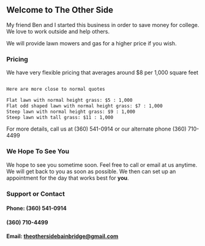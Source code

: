 ## Welcome to The Other Side

My friend Ben and I started this business in order to save money for college.  We love to work outside and help others.

We will provide lawn mowers and gas for a higher price if you wish.

### Pricing

We have very flexible pricing that averages around $8 per 1,000 square feet

```markdown

Here are more close to normal quotes

Flat lawn with normal height grass: $5 : 1,000
Flat odd shaped lawn with normal height grass: $7 : 1,000
Steep lawn with normal height grass: $9 : 1,000
Steep lawn with tall grass: $11 : 1,000

```

For more details, call us at (360) 541-0914 or our alternate phone (360) 710-4499

### We Hope To See You

We hope to see you sometime soon.  Feel free to call or email at us anytime.  We will get back to you as soon as possible.  We then can set up an appointment for the day that works best for **you**.

### Support or Contact

#### Phone: (360) 541-0914
####        (360) 710-4499
#### Email: theothersidebainbridge@gmail.com
